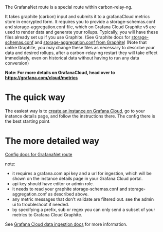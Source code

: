 The GrafanaNet route is a special route within carbon-relay-ng.

It takes graphite (carbon) input and submits it to a grafanaCloud metrics store in encrypted form.
It requires you to provide a storage-schemas.conf and storage-aggregation.conf file,
which on Grafana Cloud Graphite v5 are used to render data and generate your rollups. Typically,
you will have these files already set up if you use Graphite.
(See Graphite docs for [storage-schemas.conf](http://graphite.readthedocs.io/en/latest/config-carbon.html#storage-schemas-conf) and [storage-aggregation.conf from Graphite](https://graphite.readthedocs.io/en/latest/config-carbon.html#storage-aggregation-conf))
(Note that unlike Graphite, you may change these files as necessary to describe your data and desired rollups,
after a carbon-relay-ng restart they will take effect immediately, even on historical data without having to run any data conversion)


**Note: For more details on GrafanaCloud, head over to https://grafana.com/cloud/metrics**

# The quick way

The easiest way is to [create an instance on Grafana Cloud](https://grafana.com/products/cloud/), go to your instance details page, and follow the instructions there.
The config there is the best starting point.

# The more detailed way

[Config docs for GrafanaNet route](config.md#grafananet-route)

note:
* it requires a grafana.com api key and a url for ingestion, which will be shown on the instance details page in your Grafana Cloud portal.
* api key should have editor or admin role.
* it needs to read your graphite storage-schemas.conf and storage-aggregation.conf as described above.
* any metric messages that don't validate are filtered out. see the admin ui to troubleshoot if needed.
* by specifying a prefix, sub or regex you can only send a subset of your metrics to Grafana Cloud Graphite.

See [Grafana Cloud data ingestion docs](https://grafana.com/docs/grafana-cloud/metrics/graphite/data-ingestion/) for more information.

